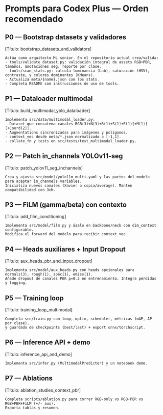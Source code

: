 # Prompts para Codex Plus — Orden recomendado

## P0 — Bootstrap datasets y validadores
[Título: bootstrap_datasets_and_validators]
```
Actúa como arquitecto ML senior. En el repositorio actual crea/valida:
- tools/validate_dataset.py: validación integral de assets RGB+PBR, tamaños, anotaciones seg, reporte por clase.
- tools/scan_stats.py: calcula luminancia (Lab), saturación (HSV), contraste, y colores dominantes (KMeans).
- Actualiza meta/{name}.json con los stats.
- Completa README con instrucciones de uso de tools.
```

## P1 — Dataloader multimodal
[Título: build_multimodal_yolo_dataloader]
```
Implementa src/data/multimodal_loader.py:
- Dataset que concatena canales RGB(3)+N(3)+R(1)+S(1)+E(1)[+M(1)][+Coord(2)].
- Augmentations sincronizadas para imágenes y polígonos.
- context_vec desde meta/*.json normalizado a [-1,1].
- collate_fn y tests en src/tests/test_multimodal_loader.py.
```

## P2 — Patch in_channels YOLOv11-seg
[Título: patch_yolov11_seg_inchannels]
```
Crea y ajusta src/model/yolo11m_multi.yaml y las partes del modelo para aceptar in_channels variables.
Inicializa nuevos canales (Xavier o copia/average). Mantén compatibilidad con 3ch.
```

## P3 — FiLM (gamma/beta) con contexto
[Título: add_film_conditioning]
```
Implementa src/model/film.py y úsalo en backbone/neck con dim_context configurable.
Modifica el forward del modelo para recibir context_vec.
```

## P4 — Heads auxiliares + Input Dropout
[Título: aux_heads_pbr_and_input_dropout]
```
Implementa src/model/aux_heads.py con heads opcionales para normals(3), rough(1), spec(1), emiss(1).
Añade dropout de canales PBR p=0.2 en entrenamiento. Integra pérdidas y logging.
```

## P5 — Training loop
[Título: training_loop_multimodal]
```
Completa src/train.py con loop, optim, scheduler, métricas (mAP, AP por clase),
y guardado de checkpoints (best/last) + export onnx/torchscript.
```

## P6 — Inference API + demo
[Título: inference_api_and_demo]
```
Implementa src/infer.py (MultimodalPredictor) y un notebook demo.
```

## P7 — Ablations
[Título: ablation_studies_context_pbr]
```
Completa scripts/ablation.py para correr RGB-only vs RGB+PBR vs RGB+PBR+FiLM (+/- aux).
Exporta tablas y resumen.
```
